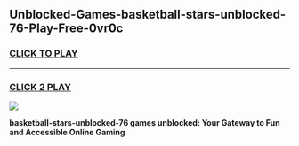 
## Unblocked-Games-basketball-stars-unblocked-76-Play-Free-0vr0c
<h3>
<a href="https://premium76.site?title=basketball-stars-unblocked-76&ref=18A1">CLICK TO PLAY</a></h3>
<hr>

<h3>
<a href="https://premium76.site?title=basketball-stars-unblocked-76&ref=18A1">CLICK 2 PLAY</a>
  
</h3>

<a href="https://premium76.site?title=basketball-stars-unblocked-76&ref=18A1"><img src="https://clearcache.store/games.png"></a>


**basketball-stars-unblocked-76 games unblocked: Your Gateway to Fun and Accessible Online Gaming**
